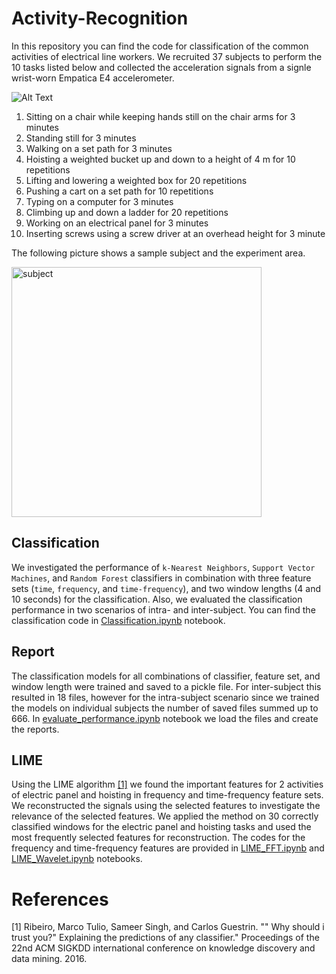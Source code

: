 # Activity-Recognition

In this repository you can find the code for classification of the common activities of electrical line workers. We recruited 37 subjects to perform the 10 tasks listed below and collected the acceleration signals from a signle wrist-worn Empatica E4 accelerometer.





![Alt Text](./mtls/workflow.gif)







1. Sitting on a chair while keeping hands still on the chair arms for 3 minutes
2. Standing still for 3 minutes
3. Walking on a set path for 3 minutes
4. Hoisting a weighted bucket up and down to a height of 4 m for 10 repetitions
5. Lifting and lowering a weighted box for 20 repetitions
6. Pushing a cart on a set path for 10 repetitions
7. Typing on a computer for 3 minutes
8. Climbing up and down a ladder for 20 repetitions
9. Working on an electrical panel for 3 minutes
10. Inserting screws using a screw driver at an overhead height for 3 minute

The following picture shows a sample subject and the experiment area.

<img src="./images/wrist.png" alt="subject" width="400"/>

## Classification
We investigated the performance of ```k-Nearest Neighbors```, ```Support Vector Machines```, and ```Random Forest``` classifiers in combination with three feature sets (```time```, ```frequency```, and ```time-frequency```), and  two window lengths (4 and 10 seconds) for the classification. Also, we evaluated the classification performance in two scenarios of intra- and inter-subject. You can find the classification code in [Classification.ipynb](Classification.ipynb) notebook.

## Report
The classification models for all combinations of classifier, feature set, and window length were trained and saved to a pickle file. For inter-subject this resulted in 18 files, however for the intra-subject scenario since we trained the models on individual subjects the number of saved files summed up to 666. In [evaluate_performance.ipynb](evaluate_performance.ipynb) notebook we load the files and create the reports.

## LIME
Using the LIME algorithm [[1]](#1) we found the important features for 2 activities of electric panel and hoisting in frequency and time-frequency feature sets. We reconstructed the signals using the selected features to investigate the relevance of the selected features. We applied the method on 30 correctly classified windows for the electric panel and hoisting tasks and used the most frequently selected features for reconstruction. The codes for the frequency and time-frequency features are provided in [LIME_FFT.ipynb](LIME_FFT.ipynb) and [LIME_Wavelet.ipynb](LIME_Wavelet.ipynb) notebooks.

# References
<a id="1">[1]</a> Ribeiro, Marco Tulio, Sameer Singh, and Carlos Guestrin. "" Why should i trust you?" Explaining the predictions of any classifier." Proceedings of the 22nd ACM SIGKDD international conference on knowledge discovery and data mining. 2016.
